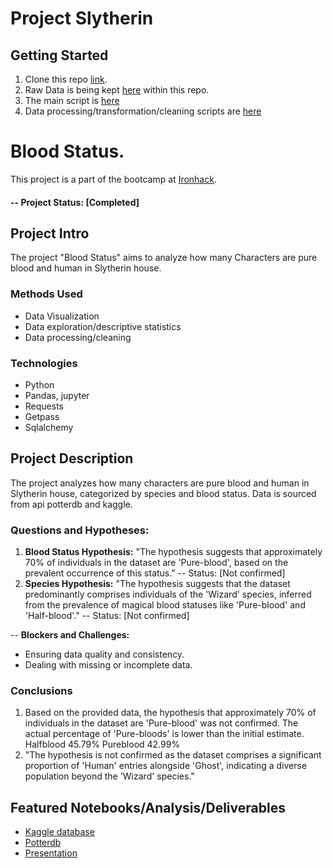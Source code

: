 # Project Slytherin



## Getting Started

1. Clone this repo  [link](https://github.com/drivedudu/Week_3_project.git).
2. Raw Data is being kept [here](https://www.kaggle.com/datasets/yassereleraky/aviation-accident-ntsb?select=AviationData.csv) within this repo.
3. The main script is [here](https://raw.githubusercontent.com/drivedudu/Week_3_project/main/AviationDA.ipynb)
4. Data processing/transformation/cleaning scripts are [here](https://raw.githubusercontent.com/drivedudu/Week_3_project/main/defs.py)


# Blood Status.

This project is a part of the bootcamp at [Ironhack](https://ironhack.com/).  

#### -- Project Status: [Completed]

## Project Intro
The project "Blood Status" aims to analyze how many Characters are pure blood and human in  Slytherin house.


### Methods Used
* Data Visualization
* Data exploration/descriptive statistics
* Data processing/cleaning


### Technologies
* Python
* Pandas, jupyter
* Requests
* Getpass
* Sqlalchemy

## Project Description
The project analyzes how many characters are pure blood and human in Slytherin house, categorized by species and blood status. Data is sourced from api potterdb and kaggle.

### Questions and Hypotheses:

1.  **Blood Status Hypothesis:**  "The hypothesis suggests that approximately 70% of individuals in the dataset are 'Pure-blood', based on the prevalent occurrence of this status."
-- Status: [Not confirmed]
2. **Species Hypothesis:**  "The hypothesis suggests that the dataset predominantly comprises individuals of the 'Wizard' species, inferred from the prevalence of magical blood statuses like 'Pure-blood' and 'Half-blood'." 
-- Status: [Not confirmed]

-- **Blockers and Challenges:**

* Ensuring data quality and consistency.
* Dealing with missing or incomplete data.

### Conclusions 

1. Based on the provided data, the hypothesis that approximately 70% of individuals in the dataset are 'Pure-blood' was not confirmed. The actual percentage of 'Pure-bloods' is lower than the initial estimate.
Halfblood                   45.79%
Pureblood                   42.99%
2. "The hypothesis is not confirmed as the dataset comprises a significant proportion of 'Human' entries alongside 'Ghost', indicating a diverse population beyond the 'Wizard' species."


## Featured Notebooks/Analysis/Deliverables

* [Kaggle database](hhttps://www.kaggle.com/datasets/gulsahdemiryurek/harry-potter-dataset?resource=download.)
* [Potterdb](https://docs.potterdb.com/apis/rest)
* [Presentation](https://github.com/drivedudu/Week_3_project/blob/main/Analysis%20of%20Air%20Accidents%20by%20Decades%20presentation.pdf)






